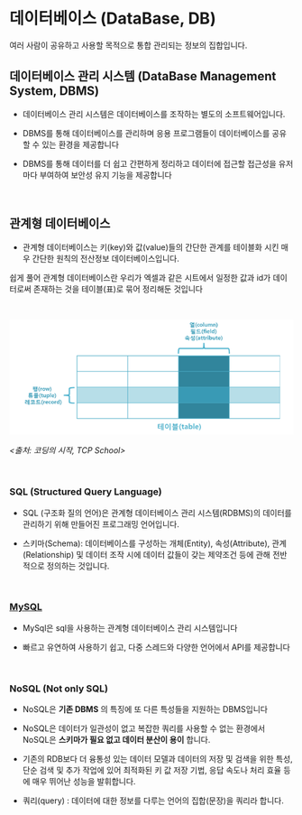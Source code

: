 # 데이터베이스 (DataBase, DB)

여러 사람이 공유하고 사용할 목적으로 통합 관리되는 정보의 집합입니다.
<br>

## 데이터베이스 관리 시스템 (DataBase Management System, DBMS)

- 데이터베이스 관리 시스템은 데이터베이스를 조작하는 별도의 소프트웨어입니다.

- DBMS를 통해 데이터베이스를 관리하며 응용 프로그램들이 데이터베이스를 공유할 수 있는 환경을 제공합니다

- DBMS를 통해 데이터를 더 쉽고 간편하게 정리하고 데이터에 접근할 접근성을 유저마다 부여하여 보안성 유지 기능을 제공합니다

<br>

## 관계형 데이터베이스
  - 관계형 데이터베이스는 키(key)와 값(value)들의 간단한 관계를 테이블화 시킨 매우 간단한 원칙의 전산정보 데이터베이스입니다.

쉽게 풀어 관계형 데이터베이스란 우리가 엑셀과 같은 시트에서
일정한 값과 id가 데이터로써 존재하는 것을 테이블(표)로 묶어 정리해둔 것입니다

<br>

![screensh](/images/Database1.png)

_<출처: 코딩의 시작, TCP School>_

<br>

### SQL (Structured Query Language)

- SQL (구조화 질의 언어)은 관계형 데이터베이스 관리 시스템(RDBMS)의 데이터를 관리하기 위해 만들어진 프로그래밍 언어입니다.

- 스키마(Schema): 데이터베이스를 구성하는 개체(Entity), 속성(Attribute), 관계(Relationship) 및 데이터 조작 시에 데이터 값들이 갖는 제약조건 등에 관해 전반적으로 정의하는 것입니다.

<br>

### [MySQL](https://github.com/honghyunin/TIL/blob/main/DataBase/Mysql/Mysql.md " ")
 - MySql은 sql을 사용하는 관계형 데이터베이스 관리 시스템입니다

 - 빠르고 유연하여 사용하기 쉽고, 다중 스레드와 다양한 언어에서 API를 제공합니다

<br>

 ### NoSQL (Not only SQL)
 - NoSQL은 __기존 DBMS__ 의 특징에 또 다른 특성들을 지원하는 DBMS입니다

- NoSQL은 데이터가 일관성이 없고 복잡한 쿼리를 사용할 수 없는 환경에서 NoSQL은 __스키마가 필요 없고 데이터 분산이 용이__ 합니다.
 - 기존의 RDB보다 더 융통성 있는 데이터 모델과 데이터의 저장 및 검색을 위한 특성, 단순 검색 및 추가 작업에 있어 최적화된 키 값 저장 기법, 응답 속도나 처리 효율 등에 매우 뛰어난 성능을 발휘합니다.

 - 쿼리(query) : 데이터에 대한 정보를 다루는 언어의 집합(문장)을 쿼리라 합니다.